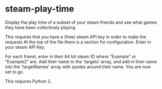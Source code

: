 # steam-play-time
Display the play time of a subset of your steam friends and see what games they have been collectively playing

This requires that you have a (free) steam API key in order to make the requests
At the top of the file there is a section for configuration. Enter in your steam API Key.

For each friend, enter in their 64 bit steam ID where "Example" or "Example2" are. Add their name to the 'targets' array, and add in their name into the 'targetNames' array with quotes around their name. You are now set to go.

This requires Python 2.
